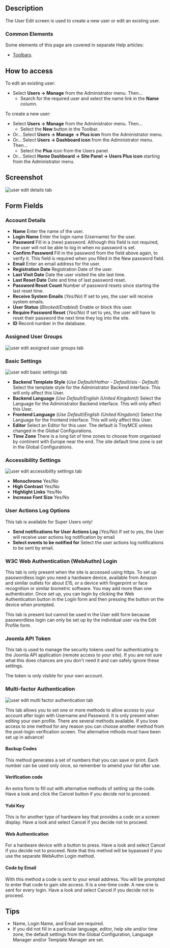 <!-- Filename: Help4.x:Users:_Edit_Profile / Display title: Users: New or Edit -->

## Description

The User Edit screen is used to create a new user or edit an existing
user.

### Common Elements

Some elements of this page are covered in separate Help articles:

* [Toolbars](jdocmanual?article=help/common-elements/toolbars).

## How to access

To edit an existing user:

- Select **Users → Manage** from the Administrator menu. Then...
  - Search for the required user and select the name link in the
    **Name** column.

To create a new user:

- Select **Users → Manage** from the Administrator menu. Then...
  - Select the **New** button in the Toolbar.
- Or... Select **Users → Manage → Plus icon** from the
  Administrator menu.
- Or... Select **Users → Dashboard icon** from the Administrator
  menu. Then...
  - Select the **Plus** icon from the Users panel.
- Or... Select **Home Dashboard → Site Panel → Users Plus icon**
  starting from the Administrator menu.

## Screenshot

![user edit details tab](../../../en/images/users/users-edit-account-details-tab.png)

## Form Fields

### Account Details

- **Name** Enter the name of the user.
- **Login Name** Enter the login name (Username) for the user.
- **Password** Fill in a (new) password. Although this field is not
  required, the user will not be able to log in when no password is set.
- **Confirm Password** Fill in the password from the field above again,
  to verify it. This field is required when you filled in the New
  password field.
- **Email** Enter an email address for the user.
- **Registration Date** Registration Date of the user.
- **Last Visit Date** Date the user visited the site last time.
- **Last Reset Date** Date and time of last password reset.
- **Password Reset Count** Number of password resets since starting the
  last reset time.
- **Receive System Emails** (*Yes*/*No*) If set to yes, the user will
  receive system emails.
- **User Status** (*Blocked*/*Enabled*) Enable or block this user.
- **Require Password Reset** (*Yes*/*No*) If set to yes, the user will
  have to reset their password the next time they log into the site.
- **ID** Record number in the database.

### Assigned User Groups

![user edit assigned user groups tab](../../../en/images/users/users-edit-assigned-user-groups-tab.png)

### Basic Settings

![user edit basic settings tab](../../../en/images/users/users-edit-basic-settings-tab.png)

- **Backend Template Style** (*Use Default*/*Hathor - Default*/*isis -
  Default*) Select the template style for the Administrator Backend
  interface. This will only affect this User.
- **Backend Language** (*Use Default*/*English (United Kingdom)*)
  Select the Language for the Administrator Backend interface. This will
  only affect this User.
- **Frontend Language** (*Use Default*/*English (United Kingdom)*)
  Select the Language for the frontend interface. This will only affect
  this User.
- **Editor** Select an Editor for this user. The default is TinyMCE unless 
  changed in the Global Configurations. 
- **Time Zone** There is a long list of time zones to choose from organised by
  continent with Europe near the end. The site default time zone is set in the
  Global Configurations.

### Accessibility Settings

![user edit accessibility settings tab](../../../en/images/users/users-edit-accessibility-settings-tab.png)

- **Monochrome** Yes/No
- **High Contrast** Yes/No
- **Highlight Links** Yes/No
- **Increase Font Size** Yes/No

### User Actions Log Options

This tab is available for Super Users only!

- **Send notifications for User Actions Log** (*Yes/No*) If set to yes,
  the User will receive user actions log notification by email
- **Select events to be notified for** Select the user actions log
  notifications to be sent by email.

### W3C Web Authentication (WebAuthn) Login

This tab is only present when the site is accessed using https. To set
up passwordless login you need a hardware device, available from Amazon
and similar outlets for about £15, or a device with fingerprint or face
recognition or similar biometric software. You may add more than one
authenticator. Once set up, you can login by clicking the Web
Authentication button in the Login form and then pressing the button on
the device when prompted.

This tab is present but cannot be used in the User edit form because
passwordless login can only be set up by the individual user via the
Edit Profile form.

### Joomla API Token

This tab is used to manage the security tokens used for authenticating
to the Joomla API application (remote access to your site). If you are
not sure what this does chances are you don't need it and can safely
ignore these settings.

The token is only visible for your own account.

### Multi-factor Authentication

![user edit multi factor authentication tab](../../../en/images/users/users-edit-multi-factor-authentication-tab.png)

This tab allows you to set one or more methods to allow access to your
account after login with Username and Password. It is only present when
editing your own profile. There are several methods available. If you
lose access to one method for any reason you can choose another method
from the post-login verification screen. The alternative mthods must
have been set up in advance!

#### Backup Codes

This method generates a set of numbers that you can save or print. Each
number can be used only once, so remember to amend your list after use.

#### Verification code

An extra form to fill out with alternative methods of setting up the
code. Have a look and click the Cancel button if you decide not to
proceed.

#### Yubi Key

This is for another type of hardware key that provides a code on a
screen display. Have a look and select Cancel if you decide not to
proceed.

#### Web Authentication

For a hardware device with a button to press. Have a look and select
Cancel if you decide not to proceed. Note that this method will be
bypassed if you use the separate WebAuthn Login method.

#### Code by Email

With this method a code is sent to your email address. You will be
prompted to enter that code to gain site access. It is a one-time code.
A new one is sent for every login. Have a look and select Cancel if you
decide not to proceed.

## Tips

- Name, Login Name, and Email are required.
- If you did not fill in a particular language, editor, help site and/or
  time zone, the default settings from the Global Configuration,
  Language Manager and/or Template Manager are set.
